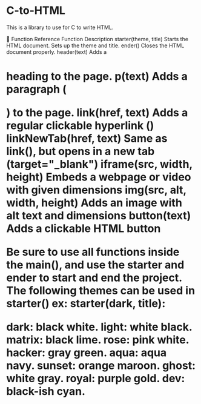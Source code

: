 # C-to-HTML
This is a library to use for C to write HTML.

🧠 Function Reference
Function	Description
starter(theme, title)	Starts the HTML document. Sets up the theme and title.
ender()	Closes the HTML document properly.
header(text)	Adds a <h1> heading to the page.
p(text)	Adds a paragraph (<p>) to the page.
link(href, text)	Adds a regular clickable hyperlink (<a>)
linkNewTab(href, text)	Same as link(), but opens in a new tab (target="_blank")
iframe(src, width, height)	Embeds a webpage or video with given dimensions
img(src, alt, width, height)	Adds an image with alt text and dimensions
button(text)	Adds a clickable HTML button


Be sure to use all functions inside the main(), and use the starter and ender to start and end the project.
The following themes can be used in starter() ex: starter(dark, title):

dark:	  black	      white.
light:	  white	      black.
matrix:	black	      lime.
rose:	  pink	      white.
hacker:	gray	      green.
aqua:	  aqua	      navy.
sunset:	orange	    maroon.
ghost:	  white	      gray.
royal:	  purple	    gold.
dev:	    black-ish	  cyan.

